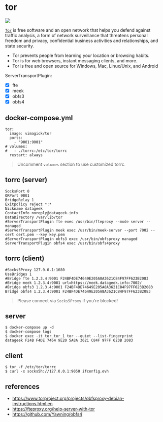 tor
===

![](https://badge.imagelayers.io/vimagick/tor:latest.svg)

[`Tor`][1] is free software and an open network that helps you defend against
traffic analysis, a form of network surveillance that threatens personal
freedom and privacy, confidential business activities and relationships, and
state security.

- Tor prevents people from learning your location or browsing habits.
- Tor is for web browsers, instant messaging clients, and more.
- Tor is free and open source for Windows, Mac, Linux/Unix, and Android

ServerTransportPlugin:

- [x] fte
- [x] meek
- [x] obfs3
- [x] obfs4

## docker-compose.yml

```
tor:
  image: vimagick/tor
  ports:
    - "9001:9001"
# volumes:
#   - ./torrc:/etc/tor/torrc
  restart: always
```

> Uncomment `volumes` section to use customized torrc.

## torrc (server)

```
SocksPort 0
ORPort 9001
BridgeRelay 1
Exitpolicy reject *:*
Nickname datageek
ContactInfo noreply@datageek.info
DataDirectory /var/lib/tor
#ServerTransportPlugin fte exec /usr/bin/fteproxy --mode server --managed
#ServerTransportPlugin meek exec /usr/bin/meek-server --port 7002 --cert cert.pem --key key.pem
#ServerTransportPlugin obfs3 exec /usr/bin/obfsproxy managed
ServerTransportPlugin obfs4 exec /usr/bin/obfs4proxy
```

## torrc (client)

```
#Socks5Proxy 127.0.0.1:1080
UseBridges 1
#Bridge fte 1.2.3.4:9001 F24BF4DE74649E205A8A3621C84F97FF623B2083
#Bridge meek 1.2.3.4:9001 url=https://meek.datageek.info:7002/
#Bridge obfs3 1.2.3.4:9001 F24BF4DE74649E205A8A3621C84F97FF623B2083
Bridge obfs4 1.2.3.4:9001 F24BF4DE74649E205A8A3621C84F97FF623B2083
```

> Please connect via `Socks5Proxy` if you're blocked!

## server

```
$ docker-compose up -d
$ docker-compose logs
$ docker exec -it tor_tor_1 tor --quiet --list-fingerprint
datageek F24B F4DE 7464 9E20 5A8A 3621 C84F 97FF 623B 2083
```

## client

```
$ tor -f /etc/tor/torrc
$ curl -x socks5h://127.0.0.1:9050 ifconfig.ovh
```

## references

- https://www.torproject.org/projects/obfsproxy-debian-instructions.html.en
- https://fteproxy.org/help-server-with-tor
- https://github.com/Yawning/obfs4

[1]: https://www.torproject.org/
